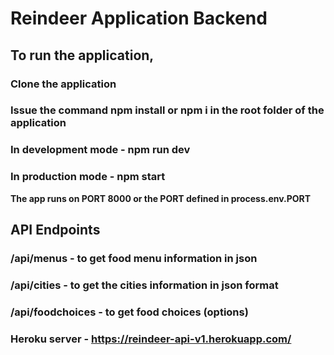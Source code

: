 # Reindeer Application Backend

## To run the application, 
### Clone the application
### Issue the command npm install or npm i in the root folder of the application
### In development mode - npm run dev
### In production mode - npm start
__The app runs on PORT 8000 or the PORT defined in process.env.PORT__ 

## API Endpoints
### /api/menus - to get food menu information in json

### /api/cities - to get the cities information in json format

### /api/foodchoices - to get food choices (options)

### Heroku server - https://reindeer-api-v1.herokuapp.com/ <endpoint>